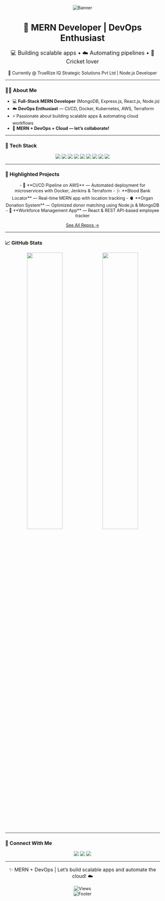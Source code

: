 <div align="center">
  <img src="https://capsule-render.vercel.app/api?type=waving&color=gradient&height=220&section=header&text=Satish%20Kumar%20Oleti&fontSize=42&fontColor=ffffff" alt="Banner"/>
  <h1>🚀 MERN Developer | DevOps Enthusiast</h1>
  <p style="font-size:18px;">💻 Building scalable apps • ☁️ Automating pipelines • 🏏 Cricket lover</p>
  <p>💼 Currently @ TrueRize IQ Strategic Solutions Pvt Ltd | Node.js Developer</p>
</div>

---

### 👨‍💻 About Me
- 💻 **Full-Stack MERN Developer** (MongoDB, Express.js, React.js, Node.js)  
- ☁️ **DevOps Enthusiast** — CI/CD, Docker, Kubernetes, AWS, Terraform  
- ⚡ Passionate about building scalable apps & automating cloud workflows  
- 💬 **MERN + DevOps + Cloud — let’s collaborate!**  

---

### 🧰 Tech Stack
<div align="center">
  <img src="https://img.shields.io/badge/Node.js-339933?style=for-the-badge&logo=node.js&logoColor=white" />
  <img src="https://img.shields.io/badge/Express.js-000000?style=for-the-badge&logo=express&logoColor=white" />
  <img src="https://img.shields.io/badge/React-61DAFB?style=for-the-badge&logo=react&logoColor=black" />
  <img src="https://img.shields.io/badge/MongoDB-47A248?style=for-the-badge&logo=mongodb&logoColor=white" />
  <img src="https://img.shields.io/badge/Docker-2496ED?style=for-the-badge&logo=docker&logoColor=white" />
  <img src="https://img.shields.io/badge/Kubernetes-326CE5?style=for-the-badge&logo=kubernetes&logoColor=white" />
  <img src="https://img.shields.io/badge/Jenkins-D24939?style=for-the-badge&logo=jenkins&logoColor=white" />
  <img src="https://img.shields.io/badge/AWS-FF9900?style=for-the-badge&logo=amazon-aws&logoColor=black" />
  <img src="https://img.shields.io/badge/Terraform-844FBA?style=for-the-badge&logo=terraform&logoColor=white" />
</div>

---

### 🌟 Highlighted Projects
<div align="center">
- 🚀 **CI/CD Pipeline on AWS** — Automated deployment for microservices with Docker, Jenkins & Terraform  
- 🩺 **Blood Bank Locator** — Real-time MERN app with location tracking  
- 🫀 **Organ Donation System** — Optimized donor matching using Node.js & MongoDB  
- 👥 **Workforce Management App** — React & REST API-based employee tracker  
</div>

<p align="center"><a href="https://github.com/OletiSatishKumar?tab=repositories">See All Repos →</a></p>

---

### 📈 GitHub Stats
<div align="center">
  <img src="https://github-readme-stats.vercel.app/api?username=OletiSatishKumar&show_icons=true&theme=radical&hide_border=true" width="48%" />
  <img src="https://github-readme-stats.vercel.app/api/top-langs/?username=OletiSatishKumar&layout=compact&theme=radical&hide_border=true" width="48%" />
</div>

---

### 📲 Connect With Me
<div align="center">
  <a href="https://linkedin.com/in/your-linkedin"><img src="https://img.shields.io/badge/LinkedIn-0A66C2?style=for-the-badge&logo=linkedin&logoColor=white" /></a>
  <a href="https://github.com/OletiSatishKumar"><img src="https://img.shields.io/badge/GitHub-181717?style=for-the-badge&logo=github&logoColor=white" /></a>
  <a href="mailto:satisholeti1020@gmail.com"><img src="https://img.shields.io/badge/Email-D14836?style=for-the-badge&logo=gmail&logoColor=white" /></a>
</div>

---

<div align="center">
  <p style="font-size:16px;">✨ MERN + DevOps | Let’s build scalable apps and automate the cloud! ☁️</p>
  <img src="https://komarev.com/ghpvc/?username=OletiSatishKumar&style=flat&color=FF9900" alt="Views" />
</div>

<div align="center">
  <img src="https://capsule-render.vercel.app/api?type=waving&color=gradient&height=100&section=footer" alt="Footer"/>
</div>
